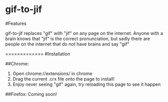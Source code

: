 gif-to-jif
=============
#Features

gif-to-jif replaces "gif" with "jif" on any page on the internet.  Anyone with a brain knows that "jif" is the correct pronunciation, but sadly there are people on the internet that do not have brains and say "gif"

=============
#Installation

##Chrome:
1. Open chrome://extensions/ in chrome
2. Drag the current .crx file onto the page to install!
3. Enjoy never seeing "gif" again, try reloading this page to see it happen

##Firefox:
Coming soon!
